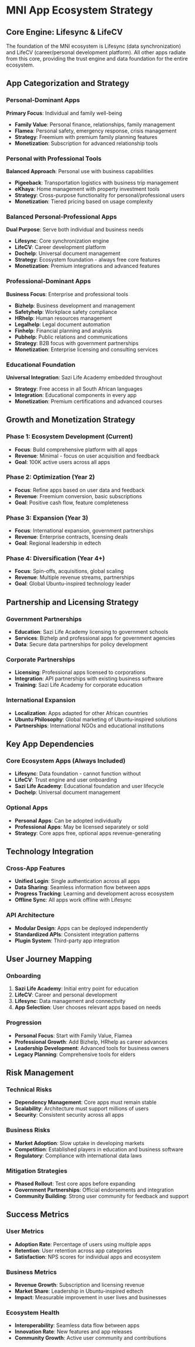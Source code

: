 # MNI App Ecosystem Strategy

## Core Engine: Lifesync & LifeCV
The foundation of the MNI ecosystem is Lifesync (data synchronization) and LifeCV (career/personal development platform). All other apps radiate from this core, providing the trust engine and data foundation for the entire ecosystem.

## App Categorization and Strategy

### Personal-Dominant Apps
**Primary Focus**: Individual and family well-being
- **Family Value**: Personal finance, relationships, family management
- **Flamea**: Personal safety, emergency response, crisis management
- **Strategy**: Freemium with premium family planning features
- **Monetization**: Subscription for advanced relationship tools

### Personal with Professional Tools
**Balanced Approach**: Personal use with business capabilities
- **Pigeeback**: Transportation logistics with business trip management
- **eKhaya**: Home management with property investment tools
- **Strategy**: Cross-purpose functionality for personal/professional users
- **Monetization**: Tiered pricing based on usage complexity

### Balanced Personal-Professional Apps
**Dual Purpose**: Serve both individual and business needs
- **Lifesync**: Core synchronization engine
- **LifeCV**: Career development platform
- **Dochelp**: Universal document management
- **Strategy**: Ecosystem foundation - always free core features
- **Monetization**: Premium integrations and advanced features

### Professional-Dominant Apps
**Business Focus**: Enterprise and professional tools
- **Bizhelp**: Business development and management
- **Safetyhelp**: Workplace safety compliance
- **HRhelp**: Human resources management
- **Legalhelp**: Legal document automation
- **Finhelp**: Financial planning and analysis
- **Pubhelp**: Public relations and communications
- **Strategy**: B2B focus with government partnerships
- **Monetization**: Enterprise licensing and consulting services

### Educational Foundation
**Universal Integration**: Sazi Life Academy embedded throughout
- **Strategy**: Free access in all South African languages
- **Integration**: Educational components in every app
- **Monetization**: Premium certifications and advanced courses

## Growth and Monetization Strategy

### Phase 1: Ecosystem Development (Current)
- **Focus**: Build comprehensive platform with all apps
- **Revenue**: Minimal - focus on user acquisition and feedback
- **Goal**: 100K active users across all apps

### Phase 2: Optimization (Year 2)
- **Focus**: Refine apps based on user data and feedback
- **Revenue**: Freemium conversion, basic subscriptions
- **Goal**: Positive cash flow, feature completeness

### Phase 3: Expansion (Year 3)
- **Focus**: International expansion, government partnerships
- **Revenue**: Enterprise contracts, licensing deals
- **Goal**: Regional leadership in edtech

### Phase 4: Diversification (Year 4+)
- **Focus**: Spin-offs, acquisitions, global scaling
- **Revenue**: Multiple revenue streams, partnerships
- **Goal**: Global Ubuntu-inspired technology leader

## Partnership and Licensing Strategy

### Government Partnerships
- **Education**: Sazi Life Academy licensing to government schools
- **Services**: Bizhelp and professional apps for government agencies
- **Data**: Secure data partnerships for policy development

### Corporate Partnerships
- **Licensing**: Professional apps licensed to corporations
- **Integration**: API partnerships with existing business software
- **Training**: Sazi Life Academy for corporate education

### International Expansion
- **Localization**: Apps adapted for other African countries
- **Ubuntu Philosophy**: Global marketing of Ubuntu-inspired solutions
- **Partnerships**: International NGOs and educational institutions

## Key App Dependencies

### Core Ecosystem Apps (Always Included)
- **Lifesync**: Data foundation - cannot function without
- **LifeCV**: Trust engine and user onboarding
- **Sazi Life Academy**: Educational foundation and user lifecycle
- **Dochelp**: Universal document management

### Optional Apps
- **Personal Apps**: Can be adopted individually
- **Professional Apps**: May be licensed separately or sold
- **Strategy**: Core apps free, optional apps revenue-generating

## Technology Integration

### Cross-App Features
- **Unified Login**: Single authentication across all apps
- **Data Sharing**: Seamless information flow between apps
- **Progress Tracking**: Learning and development across ecosystem
- **Offline Sync**: All apps work offline with Lifesync

### API Architecture
- **Modular Design**: Apps can be deployed independently
- **Standardized APIs**: Consistent integration patterns
- **Plugin System**: Third-party app integration

## User Journey Mapping

### Onboarding
1. **Sazi Life Academy**: Initial entry point for education
2. **LifeCV**: Career and personal development
3. **Lifesync**: Data management and connectivity
4. **App Selection**: User chooses relevant apps based on needs

### Progression
- **Personal Focus**: Start with Family Value, Flamea
- **Professional Growth**: Add Bizhelp, HRhelp as career advances
- **Leadership Development**: Advanced tools for business owners
- **Legacy Planning**: Comprehensive tools for elders

## Risk Management

### Technical Risks
- **Dependency Management**: Core apps must remain stable
- **Scalability**: Architecture must support millions of users
- **Security**: Consistent security across all apps

### Business Risks
- **Market Adoption**: Slow uptake in developing markets
- **Competition**: Established players in education and business software
- **Regulatory**: Compliance with international data laws

### Mitigation Strategies
- **Phased Rollout**: Test core apps before expanding
- **Government Partnerships**: Official endorsements and integration
- **Community Building**: Strong user community for feedback and support

## Success Metrics

### User Metrics
- **Adoption Rate**: Percentage of users using multiple apps
- **Retention**: User retention across app categories
- **Satisfaction**: NPS scores for individual apps and ecosystem

### Business Metrics
- **Revenue Growth**: Subscription and licensing revenue
- **Market Share**: Leadership in Ubuntu-inspired edtech
- **Impact**: Measurable improvement in user lives and businesses

### Ecosystem Health
- **Interoperability**: Seamless data flow between apps
- **Innovation Rate**: New features and app releases
- **Community Growth**: Active user community and contributions
